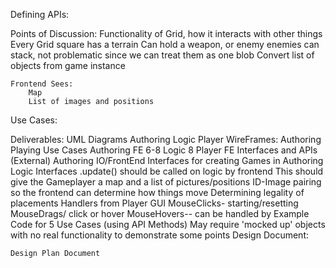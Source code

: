 Defining APIs:


Points of Discussion: 
    Functionality of Grid, how it interacts with other things
    Every Grid square has a terrain
    Can hold a weapon, or enemy
        enemies can stack, not problematic since we can treat them as one blob
    Convert list of objects from game instance
    
    Frontend Sees:
        Map
        List of images and positions
Use Cases:




Deliverables:
    UML Diagrams
        Authoring
        Logic
        Player
    WireFrames:
        Authoring
        Playing
    Use Cases
        Authoring FE 6-8
        Logic 8
        Player FE
    Interfaces and APIs (External)
        Authoring IO/FrontEnd
        Interfaces for creating Games in Authoring
        Logic Interfaces
            .update() should be called on logic by frontend
            This should give the Gameplayer a map and a list of pictures/positions
            ID-Image pairing so the frontend can determine how things move 
            Determining legality of placements
        Handlers from Player GUI
            MouseClicks- starting/resetting 
            MouseDrags/ click or hover
            MouseHovers-- can be handled by
    Example Code for 5 Use Cases (using API Methods)
        May require 'mocked up' objects with no real functionality to demonstrate some points
    Design Document:
        
        
    
    Design Plan Document
    